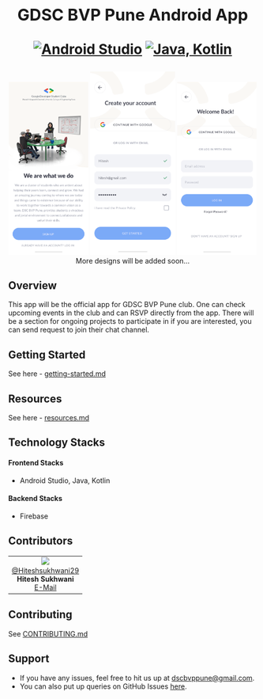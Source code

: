 <h1 align="center">
  <span><h3>GDSC BVP Pune Android App </h3></span>
    <p align="center">
    <a href="https://developer.android.com/studio"><img src="https://img.shields.io/badge/Built%20With-Android%20Studio-informational?style=for-the-badge" alt="Android Studio"/></a>
    <a href="https://developer.android.com/studio"><img src="https://img.shields.io/badge/Launguages-Java,%20Kotlin-yellow?style=for-the-badge" alt="Java, Kotlin"/></a>
  </p>
</h1>

<p align="center">
  <img src="/docs/images/Intro.png" width="32%" alt="Intro Page"/>
  <img src="/docs/images/signup.png" width="34%" alt="Sign Up Page"/>
  <img src="/docs/images/signin.png" width="32%" alt="Sign In Page"/>
  More designs will be added soon...
</p>

## Overview

This app will be the official app for GDSC BVP Pune club. One can check upcoming events in the club and can RSVP directly from the app. There will be a section for ongoing projects to participate in if you are interested, you can send request to join their chat channel.


## Getting Started

See here - [getting-started.md](/docs/getting-started.md)

## Resources

See here - [resources.md](/docs/resources.md)


## Technology Stacks

#### Frontend Stacks

- Android Studio, Java, Kotlin

#### Backend Stacks

- Firebase


## Contributors

<table>
<tbody>
  <tr width="100%">
    <td align="center">
      <a href="https://github.com/Hiteshsukhwani29">
        <img width="150" src="https://avatars.githubusercontent.com/u/55627571?v=4"><br>
        @Hiteshsukhwani29
      </a> <br>
      <strong>Hitesh Sukhwani</strong><br>
      <a href="mailto:hiteshsukhwani29@gmail.com">E-Mail</a>
    </td>
  </tr>
</tbody>
</table>

## Contributing

See [CONTRIBUTING.md](/CONTRIBUTING.md)

## Support

- If you have any issues, feel free to hit us up at [dscbvppune@gmail.com](mailto:dscbvppune@gmail.com).
- You can also put up queries on GitHub Issues [here](https://github.com/gdscbvppune/GDSC-BVP-Pune-Android-App/issues).


